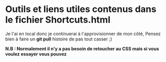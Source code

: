 # Outils et liens utiles contenus dans le fichier Shortcuts.html

Je l'ai en local donc je continuerai à l'approvisionner de mon côté,
Pensez bien à faire un __git pull__ histoire de pas tout casser ;)

__N.B : Normalement il n'y a pas besoin de retoucher au CSS mais si vous voulez essayer vous pouvez__
